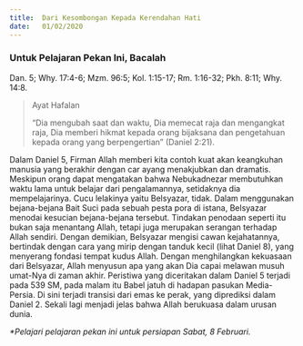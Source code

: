 ```yaml
---
title:  Dari Kesombongan Kepada Kerendahan Hati
date:   01/02/2020
---
```


### Untuk Pelajaran Pekan Ini, Bacalah
Dan. 5; Why. 17:4-6; Mzm. 96:5; Kol. 1:15-17; Rm. 1:16-32; Pkh. 8:11; Why. 14:8.

> <p>Ayat Hafalan</p>
> “Dia mengubah saat dan waktu, Dia memecat raja dan mengangkat raja, Dia memberi hikmat kepada orang bijaksana dan pengetahuan kepada orang yang berpengertian” (Daniel 2:21).

Dalam Daniel 5, Firman Allah memberi kita contoh kuat akan keangkuhan manusia yang berakhir dengan car ayang menakjubkan dan dramatis. Meskipun orang dapat mengatakan bahwa Nebukadnezar membutuhkan waktu lama untuk belajar dari pengalamannya, setidaknya dia mempelajarinya. Cucu lelakinya yaitu Belsyazar, tidak. Dalam menggunakan bejana-bejana Bait Suci pada sebuah pesta pora di istana, Belsyazar menodai kesucian bejana-bejana tersebut. Tindakan penodaan seperti itu bukan saja menantang Allah, tetapi juga merupakan serangan terhadap Allah sendiri. Dengan demikian, Belsyazar mengisi cawan kejahatannya, bertindak dengan cara yang mirip dengan tanduk kecil (lihat Daniel 8), yang menyerang fondasi tempat kudus Allah. Dengan menghilangkan kekuasaan dari Belsyazar, Allah menyusun apa yang akan Dia capai melawan musuh umat-Nya di zaman akhir. Peristiwa yang diceritakan dalam Daniel 5 terjadi pada 539 SM, pada malam itu Babel jatuh di hadapan pasukan Media-Persia. Di sini terjadi transisi dari emas ke perak, yang diprediksi dalam Daniel 2. Sekali lagi menjadi jelas bahwa Allah berukuasa dalam urusan dunia.

_*Pelajari pelajaran pekan ini untuk persiapan Sabat, 8 Februari._